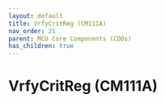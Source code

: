 ```yaml
---
layout: default
title: VrfyCritReg (CM111A)
nav_order: 21
parent: MCU Core Components (CDDs)
has_children: true
---
```

# VrfyCritReg (CM111A)
